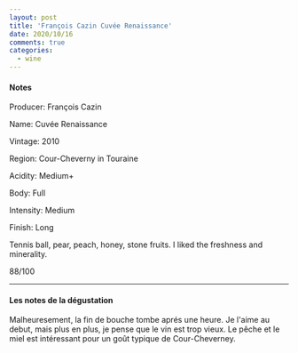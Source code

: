 ```yaml
---
layout: post
title: 'François Cazin Cuvée Renaissance'
date: 2020/10/16
comments: true
categories:
  - wine
---
```


#### Notes

Producer: François Cazin

Name: Cuvée Renaissance

Vintage: 2010

Region: Cour-Cheverny in Touraine

Acidity: Medium+

Body: Full

Intensity: Medium

Finish: Long

Tennis ball, pear, peach, honey, stone fruits. I liked the freshness and minerality.

88/100

---

#### Les notes de la dégustation

Malheuresement, la fin de bouche tombe aprés une heure. Je l'aime au debut, mais plus en plus, je pense que le vin
est trop vieux. Le pêche et le miel est intéressant pour un goût typique de Cour-Cheverney.
